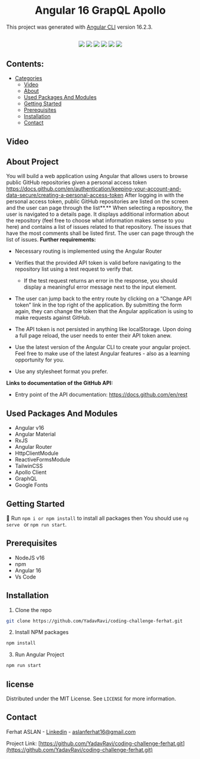 <h1 align="center">Angular 16 GrapQL Apollo</h1>


This project was generated with [Angular CLI](https://github.com/angular/angular-cli) version 16.2.3.
##
<div align="center">
<img src="https://img.shields.io/badge/Made_with-TypeScript-blue?logo=typescript&logoColor=white">
<img src="https://img.shields.io/badge/Angular-v16.2.3-black?logo=angular&logoColor=red&labelColor=white">
<img src="https://img.shields.io/badge/RxJS-v7.8.0-black?logo=reactivex&logoColor=red&labelColor=white">
<img src="https://img.shields.io/badge/GraphQL-v16-%23E10098?logo=graphql&logoColor=%23E10098&labelColor=white">
<img src="https://img.shields.io/badge/last%20commit-this%20month-orange?logo=github&logoColor=black&labelColor=white">
<img src="https://img.shields.io/badge/NodeJS-v16.20.2-blue?logo=nodedotjs&labelColor=white">
</div>

##
## Contents:
 - [Categories](#categories)
      - [Video](#video)
      - [About](#about-project)
      - [Used Packages And Modules](#used-packages-and-modules)
      - [Getting Started](#getting-started)
      - [Prerequisites](#prerequisites)
      - [Installation](#installation)
      - [Contact](#contact)

## Video




## About Project
You will build a web application using Angular that allows users to browse public GitHub repositories given a personal access token https://docs.github.com/en/authentication/keeping-your-account-and-data-secure/creating-a-personal-access-token After logging in with the personal access token, public GitHub repositories are listed on the screen and the user can page through the list**.** When selecting a repository, the user is navigated to a details page. It displays additional information about the repository (feel free to choose what information makes sense to you here) and contains a list of issues related to that repository. The issues that have the most comments shall be listed first. The user can page through the list of issues.
**Further requirements:**

 

- Necessary routing is implemented using the Angular Router

   

- Verifies that the provided API token is valid before navigating to the repository list using a test request to verify that.

   

    - If the test request returns an error in the response, you should display a meaningful error message next to the input element.

       

- The user can jump back to the entry route by clicking on a “Change API token” link in the top right of the application. By submitting the form again, they can change the token that the Angular application is using to make requests against GitHub.

   

- The API token is not persisted in anything like localStorage. Upon doing a full page reload, the user needs to enter their API token anew.

   

- Use the latest version of the Angular CLI to create your angular project. Feel free to make use of the latest Angular features - also as a learning opportunity for you.

   

- Use any stylesheet format you prefer. 

   

 

**Links to documentation of the GitHub API:**

 

- Entry point of the API documentation: https://docs.github.com/en/rest


## Used Packages And Modules

- Angular v16
- Angular Material
- RxJS
- Angular Router
- HttpClientModule
- ReactiveFormsModule
- TailwinCSS
- Apollo Client
- GraphQL
- Google Fonts

## Getting Started

:rocket: Run `npm i or npm install` to install all packages then You should use `ng serve ` or `npm run start`.



## Prerequisites
- NodeJS v16
- npm
- Angular 16
- Vs Code

## Installation
1. Clone the repo
```sh
git clone https://github.com/YadavRavi/coding-challenge-ferhat.git
```
2. Install NPM packages
```sh
npm install
```
3. Run Angular Project
```sh
npm run start
```

## license

Distributed under the MIT License. See `LICENSE` for more information.

## Contact

Ferhat ASLAN - [Linkedin](https://linkedin.com/in/aslanferhat) - aslanferhat16@gmail.com

Project Link: [https://github.com/YadavRavi/coding-challenge-ferhat.git](https://github.com/YadavRavi/coding-challenge-ferhat.git)

[linkedin-url]: https://linkedin.com/in/aslanferhat